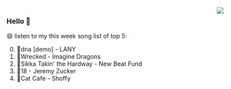 <img align="right"  src="https://github-readme-stats.vercel.app/api/top-langs/?username=kvnZero" />

### Hello 👋

😄 listen to my this week song list of top 5:

0. 🌈dna [demo] - LANY
1. 🌈Wrecked - Imagine Dragons
2. 🌈Sikka Takin' the Hardway - New Beat Fund
3. 🌈18 - Jeremy Zucker
4. 🌈Cat Cafe - Shoffy


